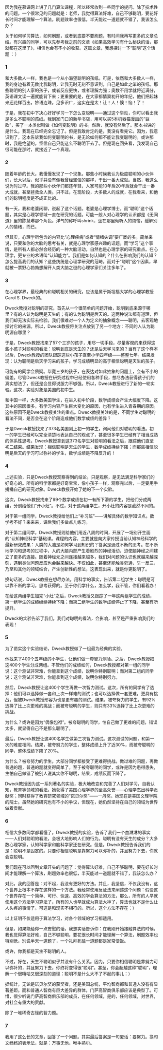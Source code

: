 因为我在慕课网上讲了几门算法课程，所以经常收到一些同学的提问。除了技术性的问题，一个很常见的问题就是：老师，我觉得算法好难，自己不够聪明，要花好长时间才能理解一个算法，刷题效率也很低，半天能过一道题就不错了，我该怎么办？

关于如何学习算法，如何刷题，或者到底要不要刷题，有时间我再写更多的文章总结。有兴趣的同学，可以先参考我之前的文章《如果高效学习有什么秘诀的话，那就都在这里了》，相信也会有不小的收获。这篇文章，我想探讨一下“聪明”这个话题 ：）

### 1

和大多数人一样，我也是一个从小渴望聪明的孩纸。可是，依然和大多数人一样，我的身边有着无数比我聪明，让我无时无刻不意识到，自己是如此之笨的孩纸。那些聪明的别人家的孩子，或者反应更快，或者理解力强；奥数不用学就将近满分，英语课文读一遍就能背下来；更重要的是，在大家都情窦初开的年纪，他们把起妹来还花样百出，妙语连珠，见多识广，这实在是太！让！人！懊！恼！了！

于是，我在初中下决心好好学习一下怎么变聪明——通过这个举动，你可以看出我是多么不聪明的孩纸。我到家门口的新华书店，用可以买5本机器猫漫画的“巨款”，买了一本类似叫做《如何变聪明》的书。然后，就没有然后了。那本书讲的是什么，我现在已经完全忘记了。但是我敢肯定的是，我没有看完它。因为，我意识到了，这本告诉我如何变聪明的书，是无论如何都不能让我变聪明的。或许那时，我是绝望的，坚信自己只能这么不聪明下去了。但是现在回头看，我发现自己很可能在那时，就接近了一个真理。

### 2

随着年龄的长大，我慢慢发现了一个现象。那些小时候我认为极度聪明的小伙伴们，长大以后，似乎并没有像我曾经坚信的那样，干出一番大成就。当然，我这么说为时过早。我的那些小伙伴们都还年轻，人家可能10年后20年后就会干出一番大成就，甚至拯救全人类。只不过，在现阶段，大多数人的成就，在我看来，和他们的聪明程度是不成正比的。

有一天，我和老婆闲聊，说起了这个话题。老婆是心理学博士。而“聪明”这个话题，其实是心理学领域一直在研究的话题。可能一般人对心理学的认识都是《无间道》里的陈慧琳那个角色，洋气的称呼叫shrink，坐在那里倾听人的烦恼，缓解别人的情绪，而已。

但其实，心理学所包含的内容比“心理疾病”或者“情绪失调”要广袤的多。简单来说，只要和你的大脑的思考有关，就是心理学家感兴趣的话题。而“学习”这个事情，是所有人都必然会经历的一种大脑活动，自然也是心理学家的研究重点。在心理学，更专业的术语叫“认知能力”。我们是如何认知的？什么在影响我们的认知？怎么提高我们的认知？这些统统是心理学研究的范畴。而对于“聪明”这个因素，早就被一票野心勃勃想解开人类大脑之谜的心理学家们关注多年了。

### 3

在心理学界，最经典的和聪明相关的研究，应该是属于斯坦福大学的心理学教授Carol S. Dweck的。

Dweck教授对聪明的研究，首先从一个很简单的问题开始，聪明到底来源于哪里？有的人认为聪明是天生的；有的认为聪明是后天的。这两种说法都有道理，但我们却无法实际去检验。我们很难对一个人为定义的抽象概念——聪明，去客观地探讨它的来源。所以，Dweck教授将关注点放到了另一个地方：不同的人认为聪明源自哪里？

于是，Dweck教授找来了57个三岁的孩子，用尽一切手段，尽量客观的来获得这些小孩子对聪明的看法：聪明到底是天生的？还是后天学习来的？当有了这个样本以后，Dweck教授的团队跟踪这些小孩子直至小学四年级——整整七年。结果发现：认为聪明是后天学习来的孩子，学习成绩明显的高于相信聪明是天生的孩子。

可能有的同学会质疑。毕竟三岁的孩子，在表达对如此抽象的问题上，会有不小的偏差。尽管Dweck教授在研究过程中已经使用各种手段，想尽办法获得孩子们的真实想法了，但还是会显得说服力不够强。所以，Dweck教授进行了新的一轮实验。这次，实验对象是美国的初中生。

和中国一样，大多数美国学生，在进入初中阶段，数学成绩会产生大幅度下降。这其中的原因很多，有学习内容产生巨大变化的原因，也有学生进入青春期的原因。这些原因不是Dweck教授关注的重点。Dweck教授关注的是，不同学生对聪明的看法不同，是否会在这个阶段造成他们数学成绩的差异？

于是Dweck教授找来了373名美国刚上初一的学生，询问他们对聪明的看法。初一的学生已经可以完全清楚地表达自己的观点了，甚至很多学生已经有了相当成熟的体系性思考。Dweck教授拿到这373名学生对聪明的看法之后，跟踪他们直至初二结束。结果发现：相信聪明是天生的学生，数学成绩持续下降；而那些相信聪明是后天的学习可以弥补的学生，数学成绩是不降反升的！

### 4

上述实验，只是Dweck教授观察得到的结论。只是观察，是无法满足科学家们的好奇心的。所有的科学家都是好奇宝宝，像小孩子一样，观察完以后，一定要用手捅捅自己的研究对象。Dweck教授开始了她的下一个实验。

这次，Dweck教授找来了99个数学成绩在初一有所下滑的学生，把他们分成两组，分别给他们“开小灶”。不过，对于这两组学生，开小灶的内容是截然不同的。

对于第一组同学，Dweck教授给他们上“补习班”——讲解具体的数学知识点。数学考不好？来来来，课后我们多做点儿练习。

对于第二组同学，Dweck教授则给他们用近八周的时间，开展了一场别开生面的“认知神经科学”基础课。课程的内容，主要就是向大家传授当前认知神经科学的最新研究成果：人类的大脑是如何学习到知识的？答案是通过不断的思考。在不断地学习和思考的过程中，人的大脑内部产生着剧烈的神经活动，迫使脑神经之间建立了更多的连接。随着神经元之间连接越来越多，我们对问题的认识也就越来越深刻，遇到类似问题反应也会越来越快。不仅如此，甚至还能触类旁通，举一反三，乃至和其他的领域结合，产生创新性的想法。这表现出来，就是你更聪明了。

换句话说，Dweck教授在想尽办法，用科学的事实，告诉第二组学生：聪明是可以靠不断的学习，思考获得的。至于你们学什么，怎么学，我不管，你们看着办！

在给这两组学生加完“小灶”之后，Dweck教授又跟踪了一年这两组学生的成绩，第一组学生的成绩继续持续下降；而第二组学生的数学成绩停止了下降，甚至有所提升。

Dweck的实验告诉了我们，我们对聪明的看法，会影响，甚至是严重影响我们的表现！

### 5

为了凿实这个实验结论，Dweck教授做了一组最为经典的实验。

他找来了400个五年级的小学生，让他们做一套智力测验。之后，Dweck教授把这400个学生分成两组。不管他们的成绩如何，Dweck教授都对第一组的同学说：这个测试非常难，你能拿到这个成绩，说明你特别聪明；而对第二组的同学说：这个测试非常难，你能拿到这个成绩，说明你特别努力。

然后，Dweck教授让这400个学生再做一次智力测试。这次，所有的同学有了选择：他们可以选择做一套和上次一样难的测试；也可以选择做一套更难，更具有挑战，但被Dweck教授形容为也是更有趣的测试。结果，被夸努力的学生，有92%选择了比上次更难的挑战；而被夸聪明的学生，则只有33%选择了比上次更难的挑战。

为什么？或许是因为“偶像包袱”。被夸聪明的同学，怕自己做了更难的问题，错误太多，就显得自己不是那么聪明了。

最后，Dweck教授让这400名学生做第三次智力测试。这次测试的问题，和第一次的难度相同。结果，被夸努力的学生，整体成绩上升了近30%，而被夸聪明的同学，整体成绩下降了20%。

为什么？被夸努力的学生，大部分同学都接受了更难得挑战。做过难的问题，再做普通的题，普通的题就变得简单了。至于被夸聪明的同学，或许是因为患得患失，生怕自己做错了被别人说其实你不聪明，结果，成绩反而下降了。

Dweck教授因为这一系列著名的实验，极大地改变和完善了人们对学习，自我认知，教育等领域的看法。她获得了美国心理学界的至高荣誉——心理学杰出科学贡献奖；同时获得了教育研究领域的“诺贝尔奖”——一丹奖。她现在是美国文理学院的院士。虽然她的研究也有不小的争议，但现在，她仍然坚持在自己的领域为世界做着贡献。

### 6

相信大多数同学都看懂了，Dweck教授的实验，告诉了我们一个血淋淋的事实——人们对聪明的看法，会极大地影响人们的行为。聪明有没有天生的成分？大多数心理学家，认知科学家和脑科学家还在研究。但是，Dweck教授告诉我们的是：聪明不是固定的。只要你相信聪明是靠努力可以弥补的，并且努力下去，你就会变聪明。

我们现在可以回到文章开头的问题了：觉得算法好难，自己不够聪明，要花好长时间才能理解一个算法，刷题效率也很低，半天能过一道题就不错了，我该怎么办？

对此，我的回答是：对不起，我没有更好的方法。并且，我坚信，不仅我没有，这个世界上根本不存在这样的一个方法。我经常使用反证法来阐述这个问题：假设这个世界存在一个简单、可行、快速、高效的学会算法的方法，那么，所有的人早就使用这个方法学习算法了，所有的人也早就成为算法大神了，算法也就不是什么让人头疼的事情了。可这是和现实不相符的。所以，这个方法不存在：）

以上证明不仅适用于算法学习，对各个领域的学习都适用。

但是，如果能给你一点安慰的话，我想实话告诉你：在我刚开始接触算法的时候，我也觉得算法好难，自己不够聪明，要花很长时间才能理解一个算法，刷题效率也特别低，别说半天一道题了，一个礼拜死磕一道题都是家常便饭。

或许，你我都是天生不聪明的人。

不过，好在，天生不聪明似乎并没有什么关系。因为，只要你相信聪明是靠努力可以弥补的，并且努力下去，你终将变得很“聪明”。甚至，你会超越这种“聪明”，理解一个很嘻哈又很深刻的道理：聪明不是什么大不了不起的事儿：）

据统计，无论是诺贝尔奖的获奖者，还是美国总统，平均智商都和普通人没有有显著差距。而和普通人智商有巨大差异的群体，门萨高智商俱乐部应该是典型了。可惜，很少听说门萨高智商俱乐部的成员，在任何领域，是的，任何领域，对世界，对社会有重大的贡献。

除了一堆稀奇古怪的智力题。

### 7

我用了这么长的文章，回答了一个问题。其实最后答案是一句废话：要努力。换句文绉绉的表示法，就是：万事无他，唯手熟尔。


